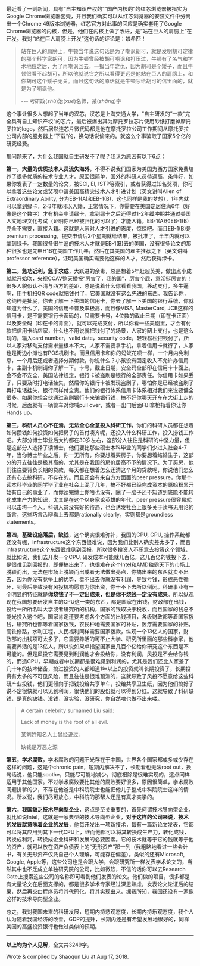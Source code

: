 最近看了一则新闻，具有“自主知识产权的”“国产内核的”的红芯浏览器被指实为Google Chrome浏览器套壳，并且我们确实可以从红芯浏览器的安装文件中分离出一个Chrome 49版本浏览器，红芯官方对此事的回应是确实套用了Google Chrome浏览器的内核，但是，他们在内核上做了改进，是“站在巨人的肩膀上”在开发。我对“站在巨人肩膀上开发”这句话的评论是：娘希匹！

> 站在巨人的肩膀上，牛顿当年说这句话是为了嘲讽胡可，就是发明胡可定律的那个科学家胡可，因为牛顿曾经被胡可嘲讽和打压过，牛顿有了名气和学术地位之后，为了再嘲讽回去，一报当年之仇，因为胡可是个矮子，而且牛顿很看不起胡可，所以他就说它之所以看得更远是他站在巨人的肩膀上，和你胡可这个矮子无关。而且这句话的原话就是牛顿写给胡可的信里面的，就是为了嘲讽他。 
>
> --- 考研政($sh\grave{u}$)治($xu\acute{e}$)名师，某($zh\bar{a}ng$)宇

这个事让很多人想起了当年的汉芯，汉芯是上海交通大学，“自主研发的”一款“完全具有自主知识产权”的芯片，最后被爆出其为摩托罗拉芯片使用砂纸打磨掉摩托罗拉的logo，然后居然连芯片微代码都是他在摩托罗拉公司工作期间从摩托罗拉公司内部的服务器上“下载”的，换句话说偷来的。就这么个事骗取了国家5个亿的研究经费。

那问题来了，为什么我国就自主研发不了呢？我认为原因有以下6点：

**第一，大量的优质技术人员流失海外**，不得不说我们国家为美国为西方国家免费培养了很多优质的技术专业人才。原因很简单，国外的科研人员待遇高，条件好，如果你发表了一定数量的论文，被SCI, EI, ISTP等索引，或者获得过知名奖项，你可以拿着这些论文或奖项申请美国高精尖技术人才引进计划（英文讲叫Alien of Extraordinary Ability, 分为EB-1(A)和EB-1(B)，这也同样是我的梦想），1年内就可以拿到绿卡，2-3年就可以入籍，正常情况下，你需要在美国定居住满6年（好像是这个数字）才有机会申请绿卡，拿到绿卡之后还得过1-2年缓冲期并通过美国人文地理文化考试（证明你已经被归化的可以了）才能入籍。EB-1(A)和EB-1(B)完全不需要，直接入籍。这就是人家对人才引进的态度，惊悚吧。而且EB-1(B)是premium processing，提交申请后2个星期就给结果，被批准了，半年内就可以拿到绿卡。我国很多很牛逼的技术人才就是EB-1(B)去的美国，没有很多论文的那种很多也是先申H1B在美国工作几年，然后在其美国的雇主推荐之下（英文讲叫professor reference），证明美国确实需要他这样的人才，然后获得绿卡。

**第二，急功近利，急于求成**，大跃进的余毒，总是想着5年赶超英美，做出点小成就就开始吹，央视CCAV整天播报“厉害了，我的国”，厉害个屁，意淫挺厉害的！很多人貌似认不清与西方的差距，总是说着什么你看看我国，移动支付，多牛逼啊，用手机扫QR code就把钱付了，它美国就没有这么先进的东西。我告诉你，这纯粹是扯屁，你去了解一下美国的信用卡，你去了解一下美国的银行系统，你就知道为什么了，美国的信用卡普及率极高，而且像VISA, MasterCard, JCB这样的信用卡，是不需要银行卡密码的，只需要卡号，4位数的截止日期（印在卡正面）以及安全码（印在卡的背面），就可以完成支付，所以你看一些美剧里，才会有付款把信用卡给店家，什么也不用说就把钱付了的场景，人家的网上支付，也是这么玩的，输入card number，valid date，security code，轻轻松松把钱付了，所以人家对移动支付需求量根本不大，人家不需要拿手机，拿着信用卡就行了，人家也是街边小摊也有POS机刷卡。而且信用卡和你的蚂蚁花呗一样，一个月内免利息，一个月后还或者选择分期付款，你说什么？小孩没有固定收入不允许办信用卡，主副卡机制请你了解一下。卡号，截止日期，安全码全部印在信用卡卡面上，会不会不安全，美国法律规定，银行卡被盗刷是银行的全部责任。你信用卡如果丢了，只要及时打电话挂失，然后你的银行卡被发现盗刷了，哪怕你是已经被盗刷了再打电话挂失，银行同样付全责。他们的银行体系信用卡体系相对我们来说要健全很多。如果你想合伙通过盗刷银行卡来骗银行钱，搞不好你哪天开车在大街上走的时候，后面就有一辆警车对你喊pull over，或者一出门后面FBI拿枪指着你让你Hands up。

**第三，科研人员心不在焉，无法全心全意投入科研工作**，你们的科研人员都在想着如何攒钱如何投资如何把房子的首付凑齐呢，还投入什么科研工作，投入捞钱工作吧。大部分博士毕业后大约都在30岁左右，这部分人往往是科研的中坚力量，但是这部分人选择了读博士，他们要比那些硕士本科毕业的同学们少进入社会4-7年，当你博士毕业之后，你一无所有，你要想着买房子，你要想着结婚生子，这部分的开支往往是极其高的，尤其是在我国的房价居高不下的情况下。为了买房，他们往往要背负长期的贷款，每天都在想着怎么还清这个月的贷款呢，你说他们怎么还有心去搞科研，不存在的。而且还会有来自方方面面的peer pressure，你那个读本科毕业的同学毕了业在社会上混了几年，搞不好都已经完成资本的原始积累开始有自己的事业了，而你读完博士你啥也没有，除了一脑子还不知道到底能不能转化成生产力的知识，尤其是在这个以身家论英雄的年代，peer pressure很容易就可以击垮一个人。科研人员没有好的待遇，也会诱发社会上很多关于读书无用论的断言，这些巧言舌辩看上去都是rationally clearly，实则都是groundless statements。

**第四，基础设施落后，缺钱**，这个确实很难弥补，我国的CPU, GPU, 操作系统都还没有呢，infrastructure这个东西很难说，因为我们比别人确实差太多了，而且infrastructure这个东西很难见到回报，所以很多投资人不乐意去投资这个领域，就比如说，我们去开发一个CPU, 研发成本可能就几百亿，这几百亿的钱投下去，是很难见到回报的，即便搞出来了，也很难在这个Intel和AMD独霸天下的市场上脱颖而出，无法在市场上脱颖而出或者无法做出亮点，你搞出来的东西就卖不出去，因为你没有竞争上的优势，卖不出去你就没有利润，导致亏钱，形成恶性循环，到最后导致没有风投机构愿意为你出资，你干不下去所以倒闭。科研事业有一个明显的特征就是**你烧钱了不一定出成果，但是你不烧钱一定没有成果**。所以纵观现在我国想要研发自主的CPU这一类的东西，都是国家在出钱，财政部在出钱，投给一所所名叫大学或者研究所的机构，国家的钱取决于税收，而且国家的钱总不能光投入这个吧，国家肯定还要考虑各个方面的出钱项目，各级财政都等着国家拨钱，研究所也都等着国家拨钱，农民种地需要国家的补贴，医疗需要国家的补贴，高铁修路，水利工程，人民福利同样需要国家拨款，纵观一个13亿人的国家，财政部的出钱项可太多了，它需要养活的可不止大学、研究所里面的那些科学家，他需要养活的是13亿人。所以说如果单指望国家出几百个亿给你研究这个东西是不可能的。但是风投它需要见到利润他才会投给你，没有利润，风投是不会给你钱的，而造CPU，早期或者中长期都是很难见到利润的，尤其是我们还比人家差了几十年的技术储备，搞过投资的人都知道1年以上的投资就叫长期投资了，长期投资有太多的不可见风险，而且往往是很难预测的，这就导致了风投不愿意给这些科研产业投钱，他们更倾向于把钱投给共享单车，投给共享卫生纸，因为他们搞好了说不定很快就可以见到利润，很快他们的股份就可以得到分红。这就导致了科研缺钱，是真的缺钱。没钱，没实验，没研究，你自然啥也做不出来喽。

> A certain celebrity surnamed Liu said:
>
> Lack of money is the root of all evil.
>
> 某刘姓知名人士曾经说过: 
>
> 缺钱是万恶之源

**第五，学术腐败**，学术腐败的问题不光存在于中国，世界各个国家都或多或少存在这样的问题，这是个chronic pain，短期内解决不了，长期看也无法root out，换句话说，他只能soothe，只能尽可能地减少，彻底根除是很难实现的，这点同样适用于其他国家。不过学术腐败要比其他的腐败要好很多，原因很简单，学术腐败问题拼爹的少，不存在他爸是中科院院士也能把他儿子整成中科院院士这样的情况。所以说，我们尽可放心，中科院的那帮人还是有真才实学的。

**第六，我国缺乏技术导向型企业**，这点是至关重要的，首先何谓技术导向型企业，就比如说Intel，这就是一家典型的技术导向型企业，**对于这样的公司来说，技术的发展就意味着企业的发展**，他每开发出一项新技术，每有一篇新论文发表，它都可以将其应用到其下一代CPU上，继而他都可以将其转换成生产力，转化成钱，转换成利润，转换成企业科研和发展的必要因素。它的技术就等于它的钱就等于他的资产，就可以放在资产负债表上的“无形资产”那一列（我粗略地看过一些会计书，有关无形资产仅凭自己个人理解，可能存在偏差）。类似的还有Microsoft, Google, Apple等，这些公司也是会跟大学，会跟研究所一样发表学术论文的，当然其中也不乏成立单独研究院的公司，比如微软，不信的话你可以去Research Gate上搜索这些公司的名称即可看到他们发表的论文。他们做的项目，很多都是有大量论文在后面支撑的，都是很多学术专家经过深思熟虑，发表论文论证后的结果，然后再交由程序员将其代码化，将其实现出来。据我所知，我国还没有一家像这样的技术导向型企业。

总之，我对我国未来的科研发展，短期内持悲观态度，长期内持乐观态度，我个人认为随着我国经济的改善，GDP的提升，长期内还是有希望发展地很好的，同样美国的高盛投资银行也做过类似的预期。

****

**以上均为个人见解**，全文共3249字。

Wrote & compiled by Shaoqun Liu at Aug 17, 2018.